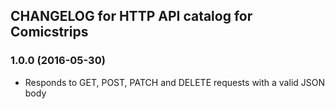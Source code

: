 ## CHANGELOG for HTTP API catalog for Comicstrips


### 1.0.0 (2016-05-30)

  - Responds to GET, POST, PATCH and DELETE requests with a valid JSON body
